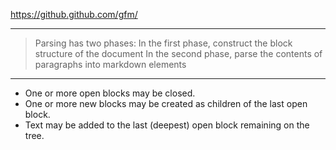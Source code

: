 https://github.github.com/gfm/

---

> Parsing has two phases:
> In the first phase, construct the block structure of the document
> In the second phase, parse the contents of paragraphs into markdown elements

---

- One or more open blocks may be closed.
- One or more new blocks may be created as children of the last open block.
- Text may be added to the last (deepest) open block remaining on the tree.

